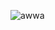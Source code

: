 ![awwa](https://github.com/andrewjlittle/andrewjlittle/assets/135575253/7375c6ba-9f3a-4072-b9ba-509d74b61016)
